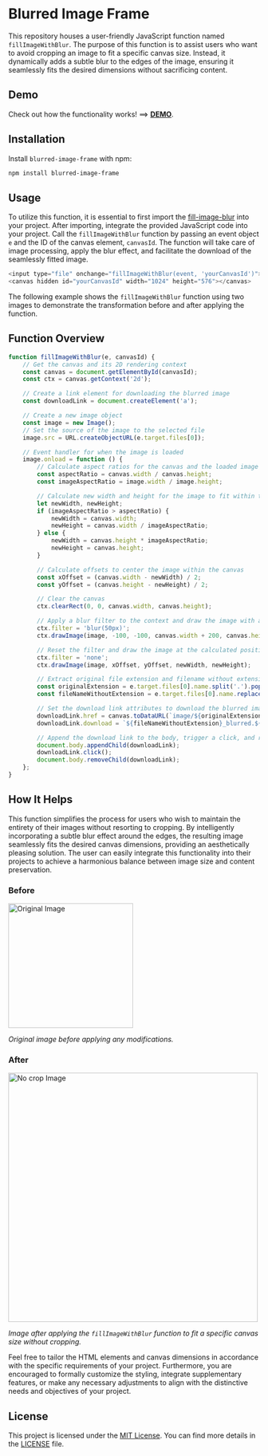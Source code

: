 # Blurred Image Frame

This repository houses a user-friendly JavaScript function named `fillImageWithBlur`. The purpose of this function is to
assist users who want to avoid cropping an image to fit a specific canvas size. Instead, it dynamically adds a subtle
blur to the edges of the image, ensuring it seamlessly fits the desired dimensions without sacrificing content.

## Demo
Check out how the functionality works! ==> [**DEMO**](https://blurred-image-frame.netlify.app/).

## Installation
Install `blurred-image-frame` with npm:
```bash
npm install blurred-image-frame
```

## Usage

To utilize this function, it is essential to first import
the [fill-image-blur](https://github.com/vascabarkapa/blurred-image-frame/blob/main/index.js) into your project. After importing, integrate the provided JavaScript code into your project. Call
the `fillImageWithBlur` function by passing an event object `e` and the ID of the canvas element, `canvasId`. The
function will take care of image processing, apply the blur effect, and facilitate the download of the seamlessly fitted
image.

```javascript
<input type="file" onchange="fillImageWithBlur(event, 'yourCanvasId')">
<canvas hidden id="yourCanvasId" width="1024" height="576"></canvas>
```

The following example shows the `fillImageWithBlur` function using two images to demonstrate the transformation before and after applying the function.

## Function Overview

```javascript
function fillImageWithBlur(e, canvasId) {
    // Get the canvas and its 2D rendering context
    const canvas = document.getElementById(canvasId);
    const ctx = canvas.getContext('2d');

    // Create a link element for downloading the blurred image
    const downloadLink = document.createElement('a');

    // Create a new image object
    const image = new Image();
    // Set the source of the image to the selected file
    image.src = URL.createObjectURL(e.target.files[0]);

    // Event handler for when the image is loaded
    image.onload = function () {
        // Calculate aspect ratios for the canvas and the loaded image
        const aspectRatio = canvas.width / canvas.height;
        const imageAspectRatio = image.width / image.height;

        // Calculate new width and height for the image to fit within the canvas while maintaining aspect ratio
        let newWidth, newHeight;
        if (imageAspectRatio > aspectRatio) {
            newWidth = canvas.width;
            newHeight = canvas.width / imageAspectRatio;
        } else {
            newWidth = canvas.height * imageAspectRatio;
            newHeight = canvas.height;
        }

        // Calculate offsets to center the image within the canvas
        const xOffset = (canvas.width - newWidth) / 2;
        const yOffset = (canvas.height - newHeight) / 2;

        // Clear the canvas
        ctx.clearRect(0, 0, canvas.width, canvas.height);

        // Apply a blur filter to the context and draw the image with a margin
        ctx.filter = 'blur(50px)';
        ctx.drawImage(image, -100, -100, canvas.width + 200, canvas.height + 200);

        // Reset the filter and draw the image at the calculated position and size
        ctx.filter = 'none';
        ctx.drawImage(image, xOffset, yOffset, newWidth, newHeight);

        // Extract original file extension and filename without extension
        const originalExtension = e.target.files[0].name.split('.').pop();
        const fileNameWithoutExtension = e.target.files[0].name.replace(/\.[^/.]+$/, '');

        // Set the download link attributes to download the blurred image
        downloadLink.href = canvas.toDataURL(`image/${originalExtension}`);
        downloadLink.download = `${fileNameWithoutExtension}_blurred.${originalExtension}`;

        // Append the download link to the body, trigger a click, and remove it
        document.body.appendChild(downloadLink);
        downloadLink.click();
        document.body.removeChild(downloadLink);
    };
}
```

## How It Helps

This function simplifies the process for users who wish to maintain the entirety of their images without resorting to
cropping. By intelligently incorporating a subtle blur effect around the edges, the resulting image seamlessly fits the
desired canvas dimensions, providing an aesthetically pleasing solution. The user can easily integrate this
functionality into their projects to achieve a harmonious balance between image size and content preservation.

### Before

<img src="https://i.ibb.co/ZhtZtDS/football-women.jpg" alt="Original Image" width="250px">

*Original image before applying any modifications.*

### After

<img src="https://i.ibb.co/XWDSqkV/football-women-blurred.png" alt="No crop Image" width="500px">

*Image after applying the `fillImageWithBlur` function to fit a specific canvas size without cropping.*

Feel free to tailor the HTML elements and canvas dimensions in accordance with the specific requirements of your
project. Furthermore, you are encouraged to formally customize the styling, integrate supplementary features, or make
any necessary adjustments to align with the distinctive needs and objectives of your project.

## License

This project is licensed under the [MIT License](LICENSE). You can find more details in the [LICENSE](LICENSE) file.
